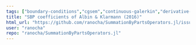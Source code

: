 ```yaml
---
tags: ["boundary-conditions","cgsem","continuous-galerkin","derivative-operator","dgsem","discontinuous-galerkin","finite-difference","fourier","hacktoberfest","julia","sbp","summation-by-parts"]
title: "SBP coefficients of Albin & Klarmann (2016)"
html_url: "https://github.com/ranocha/SummationByPartsOperators.jl/issues/130"
user: "ranocha"
repo: "ranocha/SummationByPartsOperators.jl"
---
```


